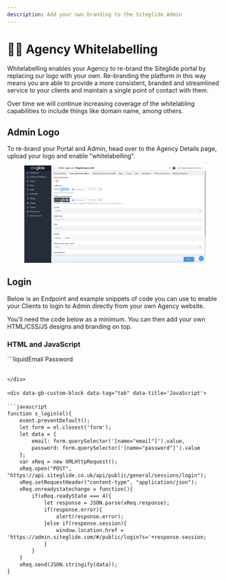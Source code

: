 ```yaml
---
description: Add your own branding to the Siteglide Admin
---
```


# 👩‍💻 Agency Whitelabelling

​Whitelabelling enables your Agency to re-brand the Siteglide portal by replacing our logo with your own. Re-branding the platform in this way means you are able to provide a more consistent, branded and streamlined service to your clients and maintain a single point of contact with them.

Over time we will continue increasing coverage of the whitelabling capabilities to include things like domain name, among others.

## Admin Logo

To re-brand your Portal and Admin, head over to the Agency Details page, upload your logo and enable "whitelabelling".

<figure><img src="../../.gitbook/assets/Siteglide-Agency-Community-Expert-Details.png" alt=""><figcaption></figcaption></figure>

## Login

Below is an Endpoint and example snippets of code you can use to enable your Clients to login to Admin directly from your own Agency website.

You'll need the code below as a minimum. You can then add your own HTML/CSS/JS designs and branding on top.

### HTML and JavaScript

\`\`\`liquidEmail Password

````

</div>

<div data-gb-custom-block data-tag="tab" data-title='JavaScript'>

```javascript
function s_login(el){
	event.preventDefault();
	let form = el.closest('form');
	let data = {
		email: form.querySelector('[name="email"]').value,
		password: form.querySelector('[name="password"]').value
	};
	var xReq = new XMLHttpRequest();
	xReq.open("POST", "https://api.siteglide.co.uk/api/public/general/sessions/login");
	xReq.setRequestHeader("content-type", "application/json");
	xReq.onreadystatechange = function(){
		if(xReq.readyState === 4){
			let response = JSON.parse(xReq.response);
			if(response.error){
				alert(response.error);
			}else if(response.session){
				window.location.href = 'https://admin.siteglide.com/#/public/login?s='+response.session;
			}
		}
	}
	xReq.send(JSON.stringify(data));
}
````
